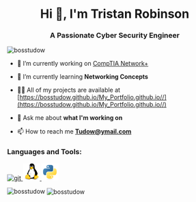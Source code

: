 <h1 align="center">Hi 👋, I'm Tristan Robinson</h1>
<h3 align="center">A Passionate Cyber Security Engineer</h3>

<p align="left"> <img src="https://komarev.com/ghpvc/?username=bosstudow&label=Profile%20views&color=0e75b6&style=flat" alt="bosstudow" /> </p>

- 🔭 I’m currently working on [CompTIA Network+](https://www.comptia.org/certifications/network)

- 🌱 I’m currently learning **Networking Concepts**

- 👨‍💻 All of my projects are available at [https://bosstudow.github.io/My_Portfolio.github.io//](https://bosstudow.github.io/My_Portfolio.github.io//)

- 💬 Ask me about **what I'm working on**

- 📫 How to reach me **Tudow@ymail.com**


<h3 align="left">Languages and Tools:</h3>
<p align="left"> <a href="https://git-scm.com/" target="_blank"> <img src="https://www.vectorlogo.zone/logos/git-scm/git-scm-icon.svg" alt="git" width="40" height="40"/> </a> <a href="https://www.linux.org/" target="_blank"> <img src="https://raw.githubusercontent.com/devicons/devicon/master/icons/linux/linux-original.svg" alt="linux" width="40" height="40"/> </a> <a href="https://www.python.org" target="_blank"> <img src="https://raw.githubusercontent.com/devicons/devicon/master/icons/python/python-original.svg" alt="python" width="40" height="40"/> </a> </p>

<p><img align="left" src="https://github-readme-stats.vercel.app/api/top-langs?username=bosstudow&show_icons=true&locale=en&layout=compact" alt="bosstudow" /></p>

<p>&nbsp;<img align="center" src="https://github-readme-stats.vercel.app/api?username=bosstudow&show_icons=true&locale=en" alt="bosstudow" /></p>

